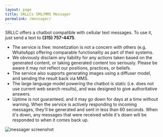 ```yaml
---
layout: page
title: SRLLCs SMS/MMS Messager
permalink: /messager/
---
```

SRLLC offers a chatbot compatible with cellular text messages.  To use it, just send a text to **(315) 757-4475**.

- The service is free: monetization is not a concern with others (e.g. WhatsApp) offering comparable functionality as part of their systems.
- We obviously disclaim any liability for any actions taken based on the generated content, or taking generated content too seriously. Please be aware it may not reflect our positions, practices, or beliefs.
- The service also supports generating images using a diffuser model, and sending the result back via MMS.
- The large language model powering the chatbot is static (i.e. does not use current web search results), and was designed to give authoritative answers.
- Uptime is not guaranteed, and it may go down for days at a time without warning. When the service is actively responding to incoming messages, they'll be generated and sent in less than 60 seconds. When it's down, any messages that were received while it's down will be responded to when it comes back up.

<section><div class="image"><img src="{{site.baseurl}}/images/screenshot-messager.png" alt="messager screenshot" class="editable"/></div></section>
